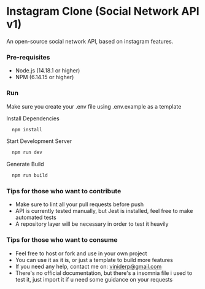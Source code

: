 # Instagram Clone (Social Network API v1)

An open-source social network API, based on instagram features.

### Pre-requisites

- Node.js (14.18.1 or higher)
- NPM (6.14.15 or higher)

### Run

Make sure you create your .env file using .env.example as a template

Install Dependencies

```bash
  npm install
```

Start Development Server

```bash
  npm run dev
```

Generate Build

```bash
  npm run build
```

### Tips for those who want to contribute

- Make sure to lint all your pull requests before push
- API is currently tested manually, but Jest is installed, feel free to make automated tests
- A repository layer will be necessary in order to test it heavily

### Tips for those who want to consume

- Feel free to host or fork and use in your own project
- You can use it as it is, or just a template to build more features
- If you need any help, contact me on: viniderp@gmail.com
- There's no official documentation, but there's a insomnia file i used to test it, just import it if u need some guidance on your requests
